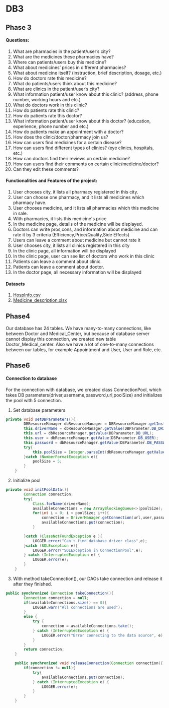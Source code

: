 # DB3

## Phase 3
#### Questions:
1. What are pharmacies in the patient/user’s city? 
2. What are the medicines these pharmacies have? 
3. Where can patients/users buy this medicine?
4. What about medicines’ prices in different pharmacies? 
5. What about medicine itself? (instruction, brief description, dosage, etc.) 
6. How do doctors rate this medicine? 
7. What do patients/users think about this medicine? 
8. What are clinics in the patient/user’s city? 
9. What information patient/user know about this clinic? (address, phone number, working hours and etc.)
10. What do doctors work in this clinic? 
11. How do patients rate this clinic? 
12. How do patients rate this doctor? 
13. What information patient/user know about this doctor? (education, experience, phone number and etc.)
14. How do patients make an appointment with a doctor?
15. How does the clinic/doctor/pharmacy join us?
16. How can users find medicines for a certain disease?
17. How can users find different types of clinics? (eye clinics, hospitals, etc.)
18. How can doctors find their reviews on certain medicine?
19. How can users find their comments on certain clinic/medicine/doctor?
20. Can they edit these comments?

#### Functionalities and Features of the project:
1. User chooses city, it lists all pharmacy registered in this city.
2. User can choose one pharmacy, and it lists all medicines which pharmacy have.
3. User chooses medicine, and it lists all pharmacies which this medicine in sale.
4. With pharmacies, it lists this medicine's price
5. In the medicine page, details of the medicine will be displayed.
6. Doctors can write pros,cons, and information about medicine and can rate it by 3 criteria (Efficiency,Price/Quality,Side Effects)
7. Users can leave a comment about medicine but cannot rate it
8. User chooses city, it lists all clinics registered in this city
9. In the clinic page, all information will be displayed
10. In the clinic page, user can see list of doctors who work in this clinic
11. Patients can leave a comment about clinic.
12. Patients can leave a comment about doctor.
13. In the doctor page, all necessary information will be displayed

#### Datasets
1. [HospInfo.csv](https://www.kaggle.com/cms/hospital-general-information)
2. [Medicine_description.xlsx](https://www.kaggle.com/saratchendra/medicine-recommendation?select=Medicine_description.xlsx)

## Phase4
Our database has 24 tables.
We have many-to-many connections, like between Doctor and Medical_Center, but because of database server cannot display this connection, we created new table Doctor_Medical_center. Also we have a lot of one-to-many connections between our tables, for example Appointment and User, User and Role, etc.

## Phase6
#### Connection to database
For the connection with database, we created class ConnectionPool, which takes DB parameters(driver,username,password,url,poolSize) and initializes the pool with 5 connection.
1. Set database parameters
```java
private void setDBParameters(){
        DBResourceManager dbResourceManager = DBResourceManager.getInstance();
        this.driverName = dbResourceManager.getValue(DBParameter.DB_DRIVER);
        this.url = dbResourceManager.getValue(DBParameter.DB_URL);
        this.user = dbResourceManager.getValue(DBParameter.DB_USER);
        this.password = dbResourceManager.getValue(DBParameter.DB_PASSWORD);
        try{
            this.poolSize = Integer.parseInt(dbResourceManager.getValue(DBParameter.DB_POOL_SIZE));
        }catch (NumberFormatException e){
            poolSize = 5;
        }
    }
```
2. Initialize pool
```java
private void initPoolData(){
        Connection connection;
        try{
            Class.forName(driverName);
            availableConnections = new ArrayBlockingQueue<>(poolSize);
            for(int i = 0; i < poolSize; i++){
                connection = DriverManager.getConnection(url,user,password);
                availableConnections.put(connection);
            }

        }catch (ClassNotFoundException e ){
            LOGGER.error("Can't find database driver class",e);
        }catch (SQLException e){
            LOGGER.error("SQLException in ConnectionPool",e);
        } catch (InterruptedException e) {
            LOGGER.error(e);
        }
    }
```
3. With method takeConnection(), our DAOs take connection and release it after they finished.
```java
public synchronized Connection takeConnection(){
        Connection connection = null;
        if(availableConnections.size() == 0){
            LOGGER.warn("All connections are used");
        }
        else {
            try {
                connection = availableConnections.take();
            } catch (InterruptedException e) {
                LOGGER.error("Error connecting to the data source", e);
            }
        }
        return connection;
    }

    public synchronized void releaseConnection(Connection connection){
        if(connection != null){
            try{
                availableConnections.put(connection);
            } catch (InterruptedException e) {
                LOGGER.error(e);
            }
        }
    }
```
